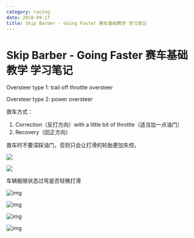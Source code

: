 ```yaml
---
category: racing
date: 2018-09-17
title: Skip Barber - Going Faster 赛车基础教学 学习笔记
---
```


# Skip Barber - Going Faster 赛车基础教学 学习笔记

Oversteer type 1: trail off throttle oversteer

Oversteer type 2: power oversteer

救车方式：

1. Correction（反打方向）with a little bit of throttle（适当加一点油门）
2. Recovery（回正方向）

救车时不要深踩油门，否则只会让打滑的轮胎更加失控。

![](https://goooooouwa.eu.org:8143/static/images/AJxiHS4.png)

![](https://goooooouwa.eu.org:8143/static/images/LaHxS7A.png)

车辆极限状态过弯是否轻微打滑

![img](https://goooooouwa.eu.org:8143/static/images/0nbep9O.png)

![img](https://goooooouwa.eu.org:8143/static/images/oquBHf6.png)

![img](https://goooooouwa.eu.org:8143/static/images/mNoSK7w.png)

![img](https://goooooouwa.eu.org:8143/static/images/2qcEooT.png)
